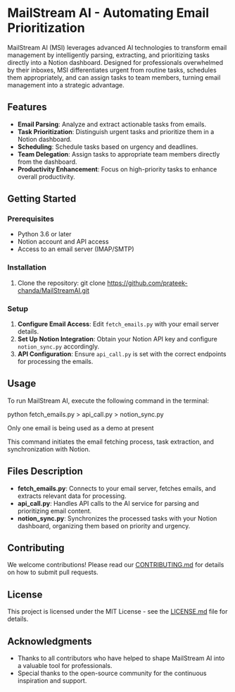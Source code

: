 # MailStream AI - Automating Email Prioritization

MailStream AI (MSI) leverages advanced AI technologies to transform email management by intelligently parsing, extracting, and prioritizing tasks directly into a Notion dashboard. Designed for professionals overwhelmed by their inboxes, MSI differentiates urgent from routine tasks, schedules them appropriately, and can assign tasks to team members, turning email management into a strategic advantage.

## Features

- **Email Parsing**: Analyze and extract actionable tasks from emails.
- **Task Prioritization**: Distinguish urgent tasks and prioritize them in a Notion dashboard.
- **Scheduling**: Schedule tasks based on urgency and deadlines.
- **Team Delegation**: Assign tasks to appropriate team members directly from the dashboard.
- **Productivity Enhancement**: Focus on high-priority tasks to enhance overall productivity.

## Getting Started

### Prerequisites

- Python 3.6 or later
- Notion account and API access
- Access to an email server (IMAP/SMTP)

### Installation

1. Clone the repository:
git clone https://github.com/prateek-chanda/MailStreamAI.git


### Setup

1. **Configure Email Access**: Edit `fetch_emails.py` with your email server details.
2. **Set Up Notion Integration**: Obtain your Notion API key and configure `notion_sync.py` accordingly.
3. **API Configuration**: Ensure `api_call.py` is set with the correct endpoints for processing the emails.

## Usage

To run MailStream AI, execute the following command in the terminal:

python fetch_emails.py > api_call.py > notion_sync.py 

Only one email is being used as a demo at present

This command initiates the email fetching process, task extraction, and synchronization with Notion.

## Files Description

- **fetch_emails.py**: Connects to your email server, fetches emails, and extracts relevant data for processing.
- **api_call.py**: Handles API calls to the AI service for parsing and prioritizing email content.
- **notion_sync.py**: Synchronizes the processed tasks with your Notion dashboard, organizing them based on priority and urgency.

## Contributing

We welcome contributions! Please read our [CONTRIBUTING.md](CONTRIBUTING.md) for details on how to submit pull requests.

## License

This project is licensed under the MIT License - see the [LICENSE.md](LICENSE.md) file for details.

## Acknowledgments

- Thanks to all contributors who have helped to shape MailStream AI into a valuable tool for professionals.
- Special thanks to the open-source community for the continuous inspiration and support.

